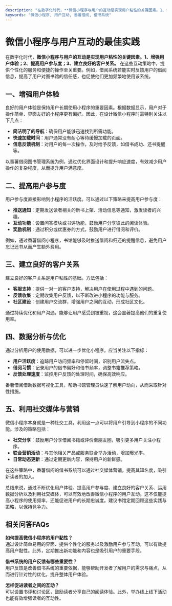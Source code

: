 ```yaml
---
description: "在数字化时代，**微信小程序与用户的互动是实现用户粘性的关键因素。1、增强用户体验；2、提高用户参与度；3、建立良好的客户关系。** 在这些互动策略中，提供个性化的服务和便捷的操作至关重要。例如，借阅系统若能实时反馈用户的借阅信息，提高了用户对图书馆的信任感，也促使他们更加频繁地使用该系统。"
keywords: "微信小程序, 用户互动, 番薯借阅, 借书系统"
---
```

# 微信小程序与用户互动的最佳实践

在数字化时代，**微信小程序与用户的互动是实现用户粘性的关键因素。1、增强用户体验；2、提高用户参与度；3、建立良好的客户关系。** 在这些互动策略中，提供个性化的服务和便捷的操作至关重要。例如，借阅系统若能实时反馈用户的借阅信息，提高了用户对图书馆的信任感，也促使他们更加频繁地使用该系统。

## 一、增强用户体验

良好的用户体验是保持用户长期使用小程序的重要因素。根据数据显示，用户对于操作简单、界面友好的小程序更有偏好。因此，在设计微信小程序时需特别关注以下几点：

- **简洁明了的导航**：确保用户能够迅速找到所需功能。
- **快速加载时间**：用户通常没有耐心等待缓慢加载的页面。
- **信息反馈机制**：对用户的每一次操作，及时给予反馈，如借书成功、还书提醒等。

以番薯借阅图书管理系统为例，通过优化界面设计和提升响应速度，有效减少用户操作的复杂程度，从而提升用户满意度。

## 二、提高用户参与度

用户参与度直接影响到小程序的活跃度。可以通过以下策略来提高用户参与度：

- **推送通知**：定期发送读者相关的新书上架、活动信息等通知，激发读者的兴趣。
- **互动功能**：设置问答模块或书评功能，鼓励用户分享彼此的阅读体验。
- **奖励机制**：通过积分或优惠券的方式，鼓励用户进行借阅和评价。

例如，通过番薯借阅小程序，书馆能够及时推送借阅和归还的提醒信息，避免用户忘记还书从而产生额外费用。

## 三、建立良好的客户关系

建立良好的客户关系是用户粘性的基础。方法包括：

- **客服支持**：提供一对一的客户支持，解决用户在使用过程中遇到的问题。
- **反馈收集**：定期收集用户反馈，以不断改进小程序的功能与服务。
- **社区建设**：创建用户交流群，增强用户之间的互动，形成社区文化。

通过持续优化和用户沟通，能够让用户感受到被重视，这会显著提高他们的重复使用率。

## 四、数据分析与优化

通过分析用户的使用数据，可以进一步优化小程序。应当关注以下指标：

- **用户活跃度**：追踪用户访问频率和停留时间，识别用户流失点。
- **借阅习惯**：记录用户的借书偏好和借书频率，调整书籍推荐策略。
- **反馈处理速度**：监控用户反馈的处理时间，确保高效响应。

番薯借阅借助数据可视化工具，帮助书馆管理员快速了解用户动向，从而采取针对性措施。

## 五、利用社交媒体与营销

微信小程序本身就是一种社交工具，利用这一点可以将用户引导到小程序的不同功能。涉及的策略包括：

- **社交分享**：鼓励用户分享借阅书籍或评价至朋友圈，吸引更多用户关注小程序。
- **联合营销活动**：与其他相关产品或服务联合举办活动，增加曝光率。
- **日常动态更新**：通过定期更新内容，保持用户的新鲜感。

在这些策略中，番薯借阅的借书系统可以通过社交媒体营销，提高其知名度，吸引新读者的加入。

总结来说，通过不断优化用户体验、提高用户参与度、建立良好的客户关系、运用数据分析以及利用社交媒体，可以有效地改善微信小程序的用户互动。这不仅能提高小程序的使用频率，还能促进用户的长期忠诚度。建议书馆定期回顾这些实践与策略，以保持竞争力。

## 相关问答FAQs

**如何提高微信小程序的用户黏性？**  
通过设计简单易用的界面、提供个性化的服务以及激励用户参与互动，可以有效提高用户黏性。此外，定期推出新功能和内容也是吸引用户的重要手段。

**借书系统的用户反馈有哪些重要性？**  
用户反馈是改善借书系统的重要依据，能够帮助开发者了解用户的需求与痛点，从而进行针对性的优化，提升整体用户体验。

**怎样促进读者之间的互动？**  
可以设置书评和讨论区，鼓励读者分享自己的阅读体验。此外，举办线上线下活动也能有效增强读者的互动性。
